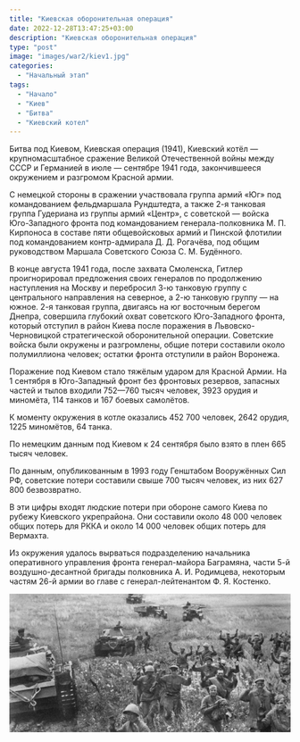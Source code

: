 ```yaml
---
title: "Киевская оборонительная операция"
date: 2022-12-28T13:47:25+03:00
description: "Киевская оборонительная операция"
type: "post"
image: "images/war2/kiev1.jpg"
categories:
  - "Начальный этап"
tags:
  - "Начало"
  - "Киев"
  - "Битва"
  - "Киевский котел"
---
```


Битва под Киевом, Киевская операция (1941), Киевский котёл — крупномасштабное сражение Великой Отечественной войны между СССР и Германией в июле — сентябре 1941 года, закончившееся окружением и разгромом Красной армии.

С немецкой стороны в сражении участвовала группа армий «Юг» под командованием фельдмаршала Рундштедта, а также 2-я танковая группа Гудериана из группы армий «Центр», с советской — войска Юго-Западного фронта под командованием генерала-полковника М. П. Кирпоноса в составе пяти общевойсковых армий и Пинской флотилии под командованием контр-адмирала Д. Д. Рогачёва, под общим руководством Маршала Советского Союза С. М. Будённого.

В конце августа 1941 года, после захвата Смоленска, Гитлер проигнорировал предложения своих генералов по продолжению наступления на Москву и перебросил 3-ю танковую группу с центрального направления на северное, а 2-ю танковую группу — на южное. 2-я танковая группа, двигаясь на юг восточным берегом Днепра, совершила глубокий охват советского Юго-Западного фронта, который отступил в район Киева после поражения в Львовско-Черновицкой стратегической оборонительной операции. Советские войска были окружены и разгромлены, общие потери составили около полумиллиона человек; остатки фронта отступили в район Воронежа.

Поражение под Киевом стало тяжёлым ударом для Красной Армии. На 1 сентября в Юго-Западный фронт без фронтовых резервов, запасных частей и тылов входили 752—760 тысяч человек, 3923 орудия и миномёта, 114 танков и 167 боевых самолётов.

К моменту окружения в котле оказались 452 700 человек, 2642 орудия, 1225 миномётов, 64 танка.

По немецким данным под Киевом к 24 сентября было взято в плен 665 тысяч человек.

По данным, опубликованным в 1993 году Генштабом Вооружённых Сил РФ, советские потери составили свыше 700 тысяч человек, из них 627 800 безвозвратно.

В эти цифры входят людские потери при обороне самого Киева по рубежу Киевского укрепрайона. Они составили около 48 000 человек общих потерь для РККА и около 14 000 человек общих потерь для Вермахта.

Из окружения удалось вырваться подразделению начальника оперативного управления фронта генерал-майора Баграмяна, части 5-й воздушно-десантной бригады полковника А. И. Родимцева, некоторым частям 26-й армии во главе с генерал-лейтенантом Ф. Я. Костенко.

![](../../../images/war2/kiev2.jpg)